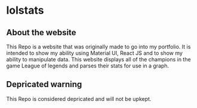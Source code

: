 # lolstats

## About the website

This Repo is a website that was originally made to go into my portfolio. It is intended to show my ability using Material UI, React JS and to show my ability to manipulate data. This website displays all of the champions in the game League of legends and parses their stats for use in a graph.

## Depricated warning

This Repo is considered depricated and will not be upkept.
